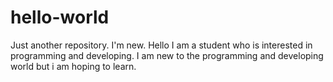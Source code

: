 # hello-world
Just another repository. I'm new. 
Hello
I am a student who is interested in programming and developing. 
I am new to the programming and developing world but i am hoping to learn. 
